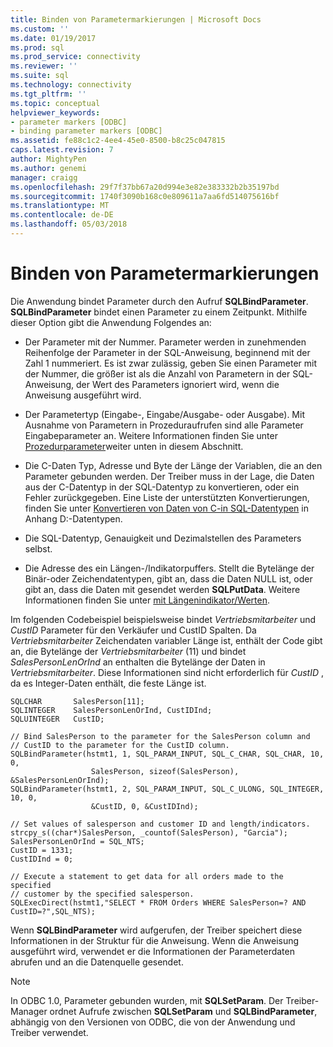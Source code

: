 ```yaml
---
title: Binden von Parametermarkierungen | Microsoft Docs
ms.custom: ''
ms.date: 01/19/2017
ms.prod: sql
ms.prod_service: connectivity
ms.reviewer: ''
ms.suite: sql
ms.technology: connectivity
ms.tgt_pltfrm: ''
ms.topic: conceptual
helpviewer_keywords:
- parameter markers [ODBC]
- binding parameter markers [ODBC]
ms.assetid: fe88c1c2-4ee4-45e0-8500-b8c25c047815
caps.latest.revision: 7
author: MightyPen
ms.author: genemi
manager: craigg
ms.openlocfilehash: 29f7f37bb67a20d994e3e82e383332b2b35197bd
ms.sourcegitcommit: 1740f3090b168c0e809611a7aa6fd514075616bf
ms.translationtype: MT
ms.contentlocale: de-DE
ms.lasthandoff: 05/03/2018
---
```

# <a name="binding-parameter-markers"></a>Binden von Parametermarkierungen
Die Anwendung bindet Parameter durch den Aufruf **SQLBindParameter**. **SQLBindParameter** bindet einen Parameter zu einem Zeitpunkt. Mithilfe dieser Option gibt die Anwendung Folgendes an:  
  
-   Der Parameter mit der Nummer. Parameter werden in zunehmenden Reihenfolge der Parameter in der SQL-Anweisung, beginnend mit der Zahl 1 nummeriert. Es ist zwar zulässig, geben Sie einen Parameter mit der Nummer, die größer ist als die Anzahl von Parametern in der SQL-Anweisung, der Wert des Parameters ignoriert wird, wenn die Anweisung ausgeführt wird.  
  
-   Der Parametertyp (Eingabe-, Eingabe/Ausgabe- oder Ausgabe). Mit Ausnahme von Parametern in Prozeduraufrufen sind alle Parameter Eingabeparameter an. Weitere Informationen finden Sie unter [Prozedurparameter](../../../odbc/reference/develop-app/procedure-parameters.md)weiter unten in diesem Abschnitt.  
  
-   Die C-Daten Typ, Adresse und Byte der Länge der Variablen, die an den Parameter gebunden werden. Der Treiber muss in der Lage, die Daten aus der C-Datentyp in der SQL-Datentyp zu konvertieren, oder ein Fehler zurückgegeben. Eine Liste der unterstützten Konvertierungen, finden Sie unter [Konvertieren von Daten von C-in SQL-Datentypen](../../../odbc/reference/appendixes/converting-data-from-c-to-sql-data-types.md) in Anhang D:-Datentypen.  
  
-   Die SQL-Datentyp, Genauigkeit und Dezimalstellen des Parameters selbst.  
  
-   Die Adresse des ein Längen-/Indikatorpuffers. Stellt die Bytelänge der Binär-oder Zeichendatentypen, gibt an, dass die Daten NULL ist, oder gibt an, dass die Daten mit gesendet werden **SQLPutData**. Weitere Informationen finden Sie unter [mit Längenindikator/Werten](../../../odbc/reference/develop-app/using-length-and-indicator-values.md).  
  
 Im folgenden Codebeispiel beispielsweise bindet *Vertriebsmitarbeiter* und *CustID* Parameter für den Verkäufer und CustID Spalten. Da *Vertriebsmitarbeiter* Zeichendaten variabler Länge ist, enthält der Code gibt an, die Bytelänge der *Vertriebsmitarbeiter* (11) und bindet *SalesPersonLenOrInd* an enthalten die Bytelänge der Daten in *Vertriebsmitarbeiter*. Diese Informationen sind nicht erforderlich für *CustID* , da es Integer-Daten enthält, die feste Länge ist.  
  
```  
SQLCHAR       SalesPerson[11];  
SQLINTEGER    SalesPersonLenOrInd, CustIDInd;  
SQLUINTEGER   CustID;  
  
// Bind SalesPerson to the parameter for the SalesPerson column and  
// CustID to the parameter for the CustID column.  
SQLBindParameter(hstmt1, 1, SQL_PARAM_INPUT, SQL_C_CHAR, SQL_CHAR, 10, 0,  
                  SalesPerson, sizeof(SalesPerson), &SalesPersonLenOrInd);  
SQLBindParameter(hstmt1, 2, SQL_PARAM_INPUT, SQL_C_ULONG, SQL_INTEGER, 10, 0,  
                  &CustID, 0, &CustIDInd);  
  
// Set values of salesperson and customer ID and length/indicators.  
strcpy_s((char*)SalesPerson, _countof(SalesPerson), "Garcia");  
SalesPersonLenOrInd = SQL_NTS;  
CustID = 1331;  
CustIDInd = 0;  
  
// Execute a statement to get data for all orders made to the specified  
// customer by the specified salesperson.  
SQLExecDirect(hstmt1,"SELECT * FROM Orders WHERE SalesPerson=? AND CustID=?",SQL_NTS);  
```  
  
 Wenn **SQLBindParameter** wird aufgerufen, der Treiber speichert diese Informationen in der Struktur für die Anweisung. Wenn die Anweisung ausgeführt wird, verwendet er die Informationen der Parameterdaten abrufen und an die Datenquelle gesendet.  
  
> [!NOTE]  
>  In ODBC 1.0, Parameter gebunden wurden, mit **SQLSetParam**. Der Treiber-Manager ordnet Aufrufe zwischen **SQLSetParam** und **SQLBindParameter**, abhängig von den Versionen von ODBC, die von der Anwendung und Treiber verwendet.
